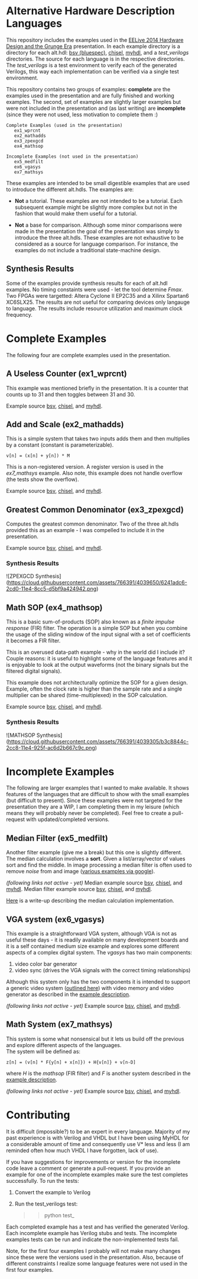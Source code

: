 Alternative Hardware Description Languages
===========================================
This repository includes the examples used in the
[EELive 2014 Hardware Design and the Grunge Era](http://www.eeliveshow.com/sanjose/schedule-builder/session-id/827205) 
presentation.  In each example directory is a directory for 
each alt.hdl: 
[bsv (bluespec)](http://www.bluespec.com/high-level-synthesis-tools.html), 
[chisel](https://chisel.eecs.berkeley.edu/), 
[myhdl](http://www.myhdl.org), 
and a *test_verilogs* directories.  The source for 
each language is in the respective directories.  The *test_verilogs* 
is a test environment to verify each of the generated Verilogs, 
this way each implementation can be verified via a single 
test environment.  

This repository contains two groups of examples: 
**complete** are the examples used in the presentation and are
fully finished and working examples.  The second, set of 
examples are slightly larger examples but were not included
in the presentation and (as last writing) are **incomplete**
(since they were not used, less motivation to complete them :)

    Complete Examples (used in the presentation)
       ex1_wprcnt
       ex2_mathadds
       ex3_zpexgcd
       ex4_mathsop
       
    Incomplete Examples (not used in the presentation)
       ex5_medfilt
       ex6_vgasys	    
       ex7_mathsys

These examples are intended to be small digestible examples
that are used to introduce the different alt.hdls.  The 
examples are:

*  **Not** a tutorial.  These examples are not intended to 
   be a tutorial.  Each subsequent example might be slightly 
   more complex but not in the fashion that would make them
   useful for a tutorial.

*  **Not** a base for comparison.  Although some minor 
   comparisons were made in the presentation the goal of
   the presentation was simply to introduce the three 
   alt.hdls.  These examples are not exhaustive
   to be considered as a source for language comparison.  For 
   instance, the examples do not include a traditional 
   state-machine design.

Synthesis Results
------------------
Some of the examples provide synthesis results for each of 
alt.hdl examples.  No timing constaints were used - let the
tool determine *Fmax*.  Two FPGAs were targetted: Altera 
Cyclone II EP2C35 and a Xilinx Spartan6 XC6SLX25.  The 
results are not useful for comparing devices only langauge
to language.  The results include resource utilization and 
maximum clock frequency.

  
Complete Examples 
===================
The following four are complete examples used in the 
presentation. 

A Useless Counter (ex1\_wprcnt)
-------------------------------
This example was mentioned briefly in the presentation.  It
is a counter that counts up to 31 and then toggles between
31 and 30.

Example source [bsv](https://github.com/cfelton/alt.hdl/blob/master/examples/ex1_wprcnt/bsv/useless_counter.bsv), 
[chisel](https://github.com/cfelton/alt.hdl/blob/master/examples/ex1_wprcnt/chisel/useless_counter.scala), 
and [myhdl](https://github.com/cfelton/alt.hdl/blob/master/examples/ex1_wprcnt/myhdl/useless_counter.py).


Add and Scale (ex2\_mathadds)
-----------------------------
This is a simple system that takes two inputs adds them
and then multiplies by a constant (constant is parameterizable).

    v[n] = (x[n] + y[n]) * M

This is a non-registered version.  A register version 
is used in the *ex7\_mathsys* example.  Also note, this example
does not handle overflow (the tests show the overflow).

Example source [bsv](https://github.com/cfelton/alt.hdl/blob/master/examples/ex2_mathadds/bsv/maths1.bsv), 
[chisel](https://github.com/cfelton/alt.hdl/blob/master/examples/ex2_mathadds/chisel/maths1.scala), 
and [myhdl](https://github.com/cfelton/alt.hdl/blob/master/examples/ex2_mathadds/myhdl/maths1.py).


Greatest Common Denominator (ex3\_zpexgcd)
------------------------------------------
Computes the greatest common denominator.  Two of the three
alt.hdls provided this as an example - I was compelled to 
include it in the presentation.

Example source [bsv](https://github.com/cfelton/alt.hdl/blob/master/examples/ex3_zpexgcd/bsv/gcd.bsv), 
[chisel](https://github.com/cfelton/alt.hdl/blob/master/examples/ex3_zpexgcd/chisel/gcd.scala), 
and [myhdl](https://github.com/cfelton/alt.hdl/blob/master/examples/ex3_zpexgcd/myhdl/gcd.py).

### Synthesis Results
![ZPEXGCD Synthesis]
(https://cloud.githubusercontent.com/assets/766391/4039650/6241adc6-2cd0-11e4-8cc5-d5bf9a424942.png)


Math SOP (ex4\_mathsop)
-----------------------
This is a basic sum-of-products (SOP) also known as a *finite impulse
response* (FIR) filter.  The operation is a simple SOP but when you
combine the usage of the sliding window of the input signal with
a set of coefficients it becomes a FIR filter.

This is an overused data-path example - why in the world did
I include it?  Couple reasons: it is useful to highlight
some of the language features and it is enjoyable to look at the
output waveforms (not the binary signals but the filtered
digital signals).

This example does not architecturally optimize the SOP for
a given design.  Example, often the clock rate is higher than
the sample rate and a single multiplier can be shared 
(time-multiplexed) in the SOP calculation.

Example source 
[bsv](https://github.com/cfelton/alt.hdl/blob/master/examples/ex4_mathsop/bsv/sop1.bsv), 
[chisel](https://github.com/cfelton/alt.hdl/blob/master/examples/ex4_mathsop/chisel/sop1.scala), 
and [myhdl](https://github.com/cfelton/alt.hdl/blob/master/examples/ex4_mathsop/myhdl/sop1.py).

### Synthesis Results
![MATHSOP Synthesis]
(https://cloud.githubusercontent.com/assets/766391/4039305/b3c8844c-2cc8-11e4-925f-ac6d2b667c9c.png)


Incomplete Examples
===================
The following are larger examples that I wanted to make 
available.  It shows features of the languages that are 
difficult to show with the small examples (but difficult
to present).  Since these examples were not targeted 
for the presentation they are a WIP, I am completing them
in my leisure (which means they will probably never be 
completed).  Feel free to create a pull-request with 
updated/completed versions.  


Median Filter (ex5\_medfilt)
----------------------------
Another filter example (give me a break) but this one is 
slightly different.  The median calculation involves a **sort**.
Given a list/array/vector of values sort and find the middle.
In image processing a median filter is often used to remove *noise*
from and image ([various examples via google](https://www.google.com/search?espv=210&es_sm=122&tbm=isch&q=image+processing+median+filter&oq=image+processing+median+filter&gs_l=img.3..0i24.6606.8763.0.8954.17.16.0.0.0.2.141.1083.12j4.16.0....0...1c.1.38.img..15.2.228.0fybRBHYu2k&bav=on.2,or.r_cp.r_qf.&bvm=bv.63808443,d.aWc,pv.xjs.s.en_US.9CjFb4DKbRI.O&biw=1217&bih=1434&dpr=1#pws=0&q=image+processing+median+filter&tbm=isch)).

*(following links not active - yet)*
Median example source [bsv](), [chisel](), and [myhdl]().
Median filter example source [bsv](), [chisel](), and [myhdl]().

[Here](http://www.fpgarelated.com/showarticle/578.php) is a 
write-up describing the median calculation implementation.

VGA system (ex6\_vgasys)
------------------------
This example is a straightforward VGA system, although VGA is
not as useful these days - it is readily available on many 
development boards and it is a self contained medium size 
example and explores some different aspects of a complex 
digital system.  The *vgasys* has two main components:

 1. video color bar generator
 2. video sync (drives the VGA signals with the 
    correct timing relationships)

Although this system only has the two components it is intended 
to support a generic video system ([outlined here]()) with video
memory and video generator as described in the 
[example description]().

*(following links not active - yet)*
Example source [bsv](), [chisel](), and [myhdl]().

Math System (ex7\_mathsys)
---------------------------
This system is some what nonsensical but it lets us build off
the previous and explore different aspects of the languages.  
The system will be defined as:

    z[n] = (v[n] * F{y[n] + x[n]}) + H{v[n]} + v[n-D]

where *H* is the *mathsop* (FIR filter) and *F* is
another system described in the [example description]().

*(following links not active - yet)*
Example source [bsv](), [chisel](), and [myhdl]().


Contributing
=============
It is difficult (impossible?) to be an expert in every language.
Majority of my past experience is with Verilog and VHDL but I have been
using MyHDL for a considerable amount of time and consequently use V\* 
less and less (I am reminded often how much VHDL I have forgotten, 
lack of use).  

If you have suggestions for improvements or version for the incomplete
code leave a comment or generate a pull-request.  If you provide an
example for one of the incomplete examples make sure the test completes
successfully.  To run the tests:

1.  Convert the example to Verilog
2.  Run the test\_verilogs test:

    >> python test\_<example>

Each completed example has a test and has verified the 
generated Verilog.  Each incomplete example has Verilog stubs and 
tests.  The incomplete examples tests can be run and indicate the
non-implemented tests fail.

Note, for the first four examples I probably will not make many
changes since these were the versions used in the presentation.
Also, because of different constraints I realize some language 
features were not used in the first four examples.

